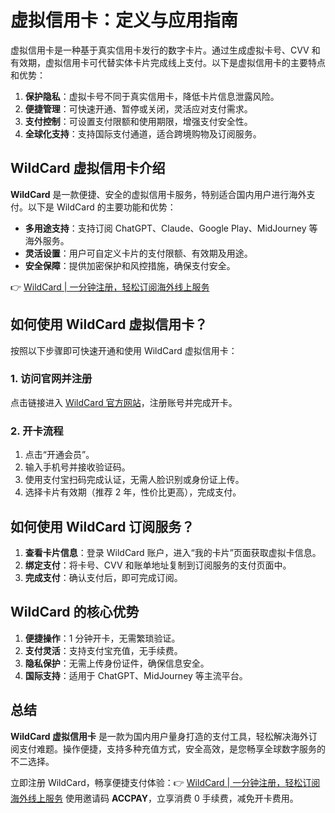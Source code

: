 # 虚拟信用卡：定义与应用指南

虚拟信用卡是一种基于真实信用卡发行的数字卡片。通过生成虚拟卡号、CVV 和有效期，虚拟信用卡可代替实体卡片完成线上支付。以下是虚拟信用卡的主要特点和优势：

1. **保护隐私**：虚拟卡号不同于真实信用卡，降低卡片信息泄露风险。
2. **便捷管理**：可快速开通、暂停或关闭，灵活应对支付需求。
3. **支付控制**：可设置支付限额和使用期限，增强支付安全性。
4. **全球化支持**：支持国际支付通道，适合跨境购物及订阅服务。

## WildCard 虚拟信用卡介绍

**WildCard** 是一款便捷、安全的虚拟信用卡服务，特别适合国内用户进行海外支付。以下是 WildCard 的主要功能和优势：

- **多用途支持**：支持订阅 ChatGPT、Claude、Google Play、MidJourney 等海外服务。
- **灵活设置**：用户可自定义卡片的支付限额、有效期及用途。
- **安全保障**：提供加密保护和风控措施，确保支付安全。

👉 [WildCard | 一分钟注册，轻松订阅海外线上服务](https://bbtdd.com/WildCard)

## 如何使用 WildCard 虚拟信用卡？

按照以下步骤即可快速开通和使用 WildCard 虚拟信用卡：

### 1. 访问官网并注册

点击链接进入 [WildCard 官方网站](https://bbtdd.com/WildCard)，注册账号并完成开卡。

### 2. 开卡流程

1. 点击“开通会员”。
2. 输入手机号并接收验证码。
3. 使用支付宝扫码完成认证，无需人脸识别或身份证上传。
4. 选择卡片有效期（推荐 2 年，性价比更高），完成支付。

## 如何使用 WildCard 订阅服务？

1. **查看卡片信息**：登录 WildCard 账户，进入“我的卡片”页面获取虚拟卡信息。
2. **绑定支付**：将卡号、CVV 和账单地址复制到订阅服务的支付页面中。
3. **完成支付**：确认支付后，即可完成订阅。

## WildCard 的核心优势

1. **便捷操作**：1 分钟开卡，无需繁琐验证。
2. **支付灵活**：支持支付宝充值，无手续费。
3. **隐私保护**：无需上传身份证件，确保信息安全。
4. **国际支持**：适用于 ChatGPT、MidJourney 等主流平台。

## 总结

**WildCard 虚拟信用卡** 是一款为国内用户量身打造的支付工具，轻松解决海外订阅支付难题。操作便捷，支持多种充值方式，安全高效，是您畅享全球数字服务的不二选择。

立即注册 WildCard，畅享便捷支付体验：👉 [WildCard | 一分钟注册，轻松订阅海外线上服务](https://bbtdd.com/WildCard) 使用邀请码 **ACCPAY**，立享消费 0 手续费，减免开卡费用。